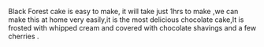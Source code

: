 Black Forest cake is easy to make, it will take just 1hrs to make ,we can make this at home very easily,it is the most delicious chocolate cake,It is frosted with whipped cream and covered with chocolate shavings and a few cherries . 